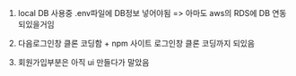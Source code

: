 1. local DB 사용중
.env파일에 DB정보 넣어야됨
=> 아마도 aws의 RDS에 DB 연동되있을거임

2. 다음로그인창 클론 코딩함 + npm 사이트 로그인창 클론 코딩까지 되있음

3. 회원가입부분은 아직 ui 만들다가 말았음
